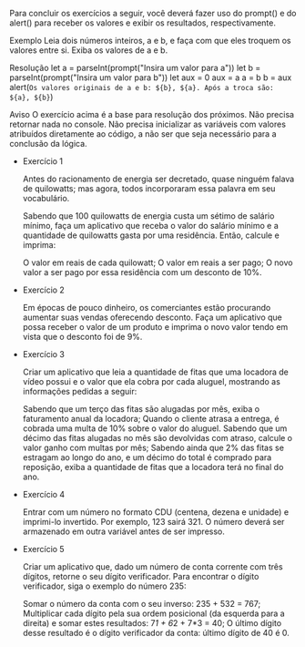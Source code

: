Para concluir os exercícios a seguir, você deverá fazer uso do prompt() e do alert() para receber os valores e exibir os resultados, respectivamente.

Exemplo
Leia dois números inteiros, a e b, e faça com que eles troquem os valores entre si. Exiba os valores de a e b.

Resolução
let a = parseInt(prompt("Insira um valor para a"))
let b = parseInt(prompt("Insira um valor para b"))
let aux = 0
aux = a 
a = b
b = aux
alert(`Os valores originais de a e b: ${b}, ${a}. Após a troca são: ${a}, ${b}`)

Aviso
O exercício acima é a base para resolução dos próximos. Não precisa retornar nada no console. 
Não precisa inicializar as variáveis com valores atribuídos diretamente ao código, a não ser que seja necessário para a conclusão da lógica.

- Exercício 1

  Antes do racionamento de energia ser decretado, quase ninguém falava de quilowatts; mas agora, todos incorporaram essa palavra em seu vocabulário.
  
  Sabendo que 100 quilowatts de energia custa um sétimo de salário mínimo, faça um aplicativo que receba o valor do salário mínimo e a quantidade de quilowatts gasta por uma residência. Então, calcule e imprima:
  
  O valor em reais de cada quilowatt;
  O valor em reais a ser pago;
  O novo valor a ser pago por essa residência com um desconto de 10%.

- Exercício 2

  Em épocas de pouco dinheiro, os comerciantes estão procurando aumentar suas vendas oferecendo desconto. 
  Faça um aplicativo que possa receber o valor de um produto e imprima o novo valor tendo em vista que o desconto foi de 9%.

- Exercício 3

  Criar um aplicativo que leia a quantidade de fitas que uma locadora de vídeo possui e o valor que ela cobra por cada aluguel, mostrando as informações pedidas a seguir:
  
  Sabendo que um terço das fitas são alugadas por mês, exiba o faturamento anual da locadora;
  Quando o cliente atrasa a entrega, é cobrada uma multa de 10% sobre o valor do aluguel. Sabendo que um décimo das fitas alugadas no mês são devolvidas com atraso, calcule o valor ganho com multas por mês;
  Sabendo ainda que 2% das fitas se estragam ao longo do ano, e um décimo do total é comprado para reposição, exiba a quantidade de fitas que a locadora terá no final do ano.

- Exercício 4

  Entrar com um número no formato CDU (centena, dezena e unidade) e imprimi-lo invertido. Por exemplo, 123 sairá 321. O número deverá ser armazenado em outra variável antes de ser impresso.

- Exercício 5

  Criar um aplicativo que, dado um número de conta corrente com três dígitos, retorne o seu dígito verificador. Para encontrar o dígito verificador, siga o exemplo do número 235:
  
  Somar o número da conta com o seu inverso: 235 + 532 = 767;
  Multiplicar cada dígito pela sua ordem posicional (da esquerda para a direita) e somar estes resultados: 7*1 + 6*2 + 7*3 = 40;
  O último dígito desse resultado é o dígito verificador da conta: último dígito de 40 é 0.

